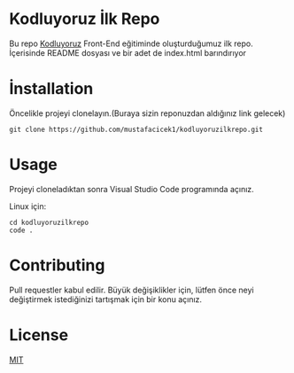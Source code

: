 # Kodluyoruz İlk Repo

Bu repo [Kodluyoruz](http://kodluyoruz.org) Front-End eğitiminde oluşturduğumuz ilk repo. İçerisinde README dosyası ve bir adet de index.html barındırıyor

# İnstallation

Öncelikle projeyi clonelayın.(Buraya sizin reponuzdan aldığınız link gelecek)

```
git clone https://github.com/mustafacicek1/kodluyoruzilkrepo.git
```

# Usage

Projeyi cloneladıktan sonra Visual Studio Code programında açınız.

Linux için:

```
cd kodluyoruzilkrepo
code .
```

# Contributing

Pull requestler kabul edilir. Büyük değişiklikler için, lütfen önce neyi değiştirmek istediğinizi tartışmak için bir konu açınız.

# License

[MIT](https://choosealicense.com/licenses/mit/)